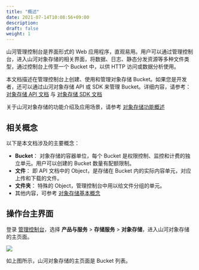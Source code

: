 ```yaml
---
title: "概述"
date: 2021-07-14T10:08:56+09:00
description:
draft: false
weight: 1
---
```


山河管理控制台是界面形式的 Web 应用程序，直观易用。用户可以通过管理控制台，进入山河对象存储的相关界面，将数据、日志、静态分发资源等多种文件类型，通过控制台上传至一个 Bucket 中，以供 HTTP 访问或数据分析使用。

本文档描述在管理控制台上创建、使用和管理对象存储 Bucket。如果您是开发者，还可以通过山河对象存储 API 或 SDK 来管理 Bucket。详细内容，请参考：[对象存储 API 文档](/storage/object-storage/api/) 与 [对象存储 SDK 文档](/storage/object-storage/sdk/)

关于山河对象存储的功能介绍及应用场景，请参考 [对象存储功能概述](/storage/object-storage/intro/function_list/)

## 相关概念
以下是本文档涉及的主要概念：

- **Bucket**： 对象存储的容器单位，每个 Bucket 是权限控制、监控和计费的独立单元。用户可以创建的 Bucket 数量有配额限制。
- **文件**： 即 API 文档中的 Object，是存储在 Bucket 内的实际内容单元，对应上传和下载的文件。
- **文件夹**： 特殊的 Object，管理控制台中用以给文件分组的单元。
- 其他内容，可参考 [对象存储基本概念](/storage/object-storage/intro/object-storage/#基本概念)

## 操作台主界面

登录 [管理控制台](https://console.shanhe.com/login)，选择 **产品与服务** > **存储服务** > **对象存储**，进入山河对象存储的主页面。

![](/storage/object-storage/_images/console_main.png)

如上图所示，山河对象存储的主页面是 Bucket 列表。

